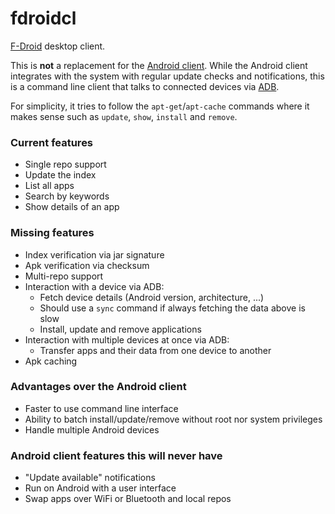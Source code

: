 # fdroidcl

[F-Droid](https://f-droid.org/) desktop client.

This is **not** a replacement for the [Android client](https://gitlab.com/fdroid/fdroidclient).
While the Android client integrates with the system with regular update checks
and notifications, this is a command line client that talks to connected
devices via [ADB](https://developer.android.com/tools/help/adb.html).

For simplicity, it tries to follow the `apt-get`/`apt-cache` commands where it
makes sense such as `update`, `show`, `install` and `remove`.

### Current features

 * Single repo support
 * Update the index
 * List all apps
 * Search by keywords
 * Show details of an app

### Missing features

 * Index verification via jar signature
 * Apk verification via checksum
 * Multi-repo support
 * Interaction with a device via ADB:
   - Fetch device details (Android version, architecture, ...)
   - Should use a `sync` command if always fetching the data above is slow
   - Install, update and remove applications
 * Interaction with multiple devices at once via ADB:
   - Transfer apps and their data from one device to another
 * Apk caching

### Advantages over the Android client

 * Faster to use command line interface
 * Ability to batch install/update/remove without root nor system privileges
 * Handle multiple Android devices

### Android client features this will never have

 * "Update available" notifications
 * Run on Android with a user interface
 * Swap apps over WiFi or Bluetooth and local repos
